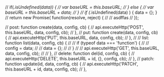 // if(_.isUndefined(data)) {
//     var baseURL = this.baseURL;
// } else {
//     var baseURL = this.baseURL + data;
// }
// if (_.isUndefined(data) ) { data = {}; }
// return new Promise( function(resolve, reject) {
//     // asdffas
// });

// post: function create(data, config, cb) {
//     api.executeHttp('POST', this.baseURL, data, config, cb);
// },
// put: function create(data, config, cb) {
//     api.executeHttp('PUT', this.baseURL, data, config, cb);
// },
// // list: function list(data, config, cb) {
// //     if (typeof data === 'function') {
// //         config = data;
// //         data = {};
// //     }
// //     api.executeHttp('GET', this.baseURL, data, config, cb);
// // },
// delete: function del(id, config, cb) {
//     api.executeHttp('DELETE', this.baseURL + id, {}, config, cb);
// },
// patch: function update(id, data, config, cb) {
//     api.executeHttp('PATCH', this.baseURL + id, data, config, cb);
// },
